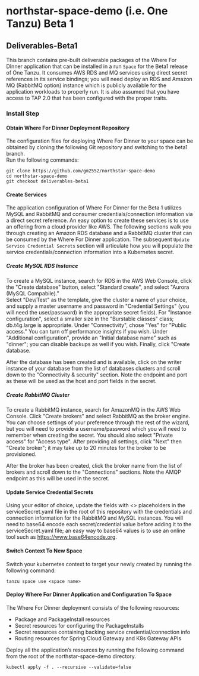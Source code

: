 # northstar-space-demo (i.e. One Tanzu) Beta 1

## Deliverables-Beta1

This branch contains pre-built deliverable packages of the Where For DInner application that can be installed in a run `Space` 
for the Beta1 release of One Tanzu.  It consumes AWS RDS and MQ services using direct secret references in its 
service bindings; you will need deploy an RDS and Amazon MQ (RabbitMQ option) instance which is publicly available for the
application workloads to properly run.  It is also assumed that you have access to TAP 2.0 that has been configured with the
proper traits.

### Install Step

#### Obtain Where For Dinner Deployment Repository

The configuration files for deploying Where For Dinner to your space can be obtained by cloning the following Git repository and switching to the beta1 branch.  
Run the following commands:

```
git clone https://github.com/gm2552/northstar-space-demo
cd northstar-space-demo
git checkout deliverables-beta1
```

#### Create Services

The application configuration of Where For Dinner for the Beta 1 utilizes MySQL and RabbitMQ and consumer credentials/connection information via a 
direct secret reference.  An easy option to create these services is to use an offering from a cloud provider like AWS.  The following sections walk you
through creating an Amazon RDS database and a RabbitMQ cluster that can be consumed by the Where For Dinner application.  The subsequent 
`Update Service Credential Secrets` section will articulate how you will populate the service credentials/connection information into a Kubernetes secret.

##### Create MySQL RDS Instance

To create a MySQL instance, search for RDS in the AWS Web Console, click the "Create database" button, select "Standard create", and select "Aurora (MySQL Compabile)."  
Select "Dev/Test" as the template, give the cluster a name of your choice, and supply a master username and password in "Credential Settings" (you will need the user/password)
in the appropriate secret fields).  For "Instance configuration", select a smaller size in the "Burstable classes" class; db.t4g.large is appropriate.  Under "Connectivity", 
chose "Yes" for "Public access."  You can turn off performance insights if you wish.  Under "Additional configuration", provide an "Initial database name" such as 
"dinner"; you can disable backups as well if you wish.  Finally, click "Create database.

After the database has been created and is available, click on the writer instance of your database from the list of databases clusters and scroll down to the 
"Connectivity & security" section.  Note the endpoint and port as these will be used as the host and port fields in the secret.

##### Create RabbitMQ Cluster

To create a RabbitMQ instance, search for AmazonMQ in the AWS Web Console.  Click "Create brokers" and select RabbitMQ as the broker engine.  You can choose settings of your
preference through the rest of the wizard, but you will need to provide a username/password which you will need to remember when creating the secret.   You should also select
"Private access" for "Access type".  After providing all settings, click "Next" then "Create broker"; it may take up to 20 minutes for the broker to be provisioned.

After the broker has been created, click the broker name from the list of brokers and scroll down to the "Connections" sections.  Note the AMQP endpoint as this will be 
used in the secret.

#### Update Service Credential Secrets

Using your editor of choice, update the fields with <> placeholders in the serviceSecret.yaml file in the root of this repository with the credentials 
and connection information for the RabbitMQ and MySQL instances.  You will need to base64 encode each secret/credential value before adding it to the serviceSecret.yaml 
file; an easy way to base64 values is to use an online tool such as https://www.base64encode.org.


#### Switch Context To New Space

Switch your kubernetes context to target your newly created by running the following command:

```
tanzu space use <space name>
```

#### Deploy Where For Dinner Application and Configuration To Space

The Where For Dinner deployment consists of the following resources:

- Package and PackageInstall resources
- Secret resources for configuring the PackageInstalls
- Secret resources containing backing service credential/connection info 
- Routing resources for Spring Cloud Gateway and K8s Gateway APIs

Deploy all the application’s resources by running the following command from the root of the northstar-space-demo directory.

```
kubectl apply -f . --recursive --validate=false
```
